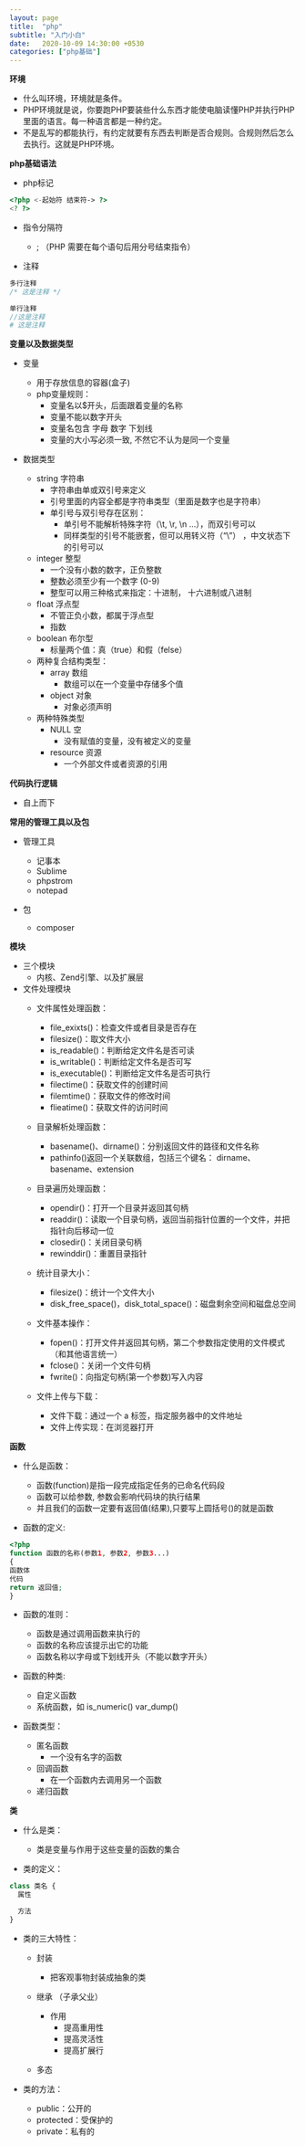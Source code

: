 ```yaml
---
layout: page
title:  "php"
subtitle: "入门小白"
date:   2020-10-09 14:30:00 +0530
categories: ["php基础"]
---
```


**环境**
 - 什么叫环境，环境就是条件。
 - PHP环境就是说，你要跑PHP要装些什么东西才能使电脑读懂PHP并执行PHP里面的语言。每一种语言都是一种约定。
 - 不是乱写的都能执行，有约定就要有东西去判断是否合规则。合规则然后怎么去执行。这就是PHP环境。

**php基础语法**
 - php标记
 ```php
<?php <-起始符 结束符-> ?> 
<? ?>
 ```
 - 指令分隔符
   - ; （PHP 需要在每个语句后用分号结束指令）
  
 - 注释
 ```php
 多行注释
 /* 这是注释 */

 单行注释
 //这是注释
 # 这是注释
 ```

**变量以及数据类型**
 - 变量
   - 用于存放信息的容器(盒子)
   - php变量规则：
     - 变量名以$开头，后面跟着变量的名称
     - 变量不能以数字开头
     - 变量名包含 字母 数字 下划线 
     - 变量的大小写必须一致, 不然它不认为是同一个变量

 - 数据类型
   - string    字符串
     - 字符串由单或双引号来定义
     - 引号里面的内容全都是字符串类型（里面是数字也是字符串）
     - 单引号与双引号存在区别：
       - 单引号不能解析特殊字符（\t,   \r, \n ...），而双引号可以
       - 同样类型的引号不能嵌套，但可以用转义符（“\”）  ，中文状态下的引号可以
   - integer   整型
     - 一个没有小数的数字，正负整数
     - 整数必须至少有一个数字 (0-9)
     - 整型可以用三种格式来指定：十进制， 十六进制或八进制
   - float     浮点型
     - 不管正负小数，都属于浮点型
     - 指数
   - boolean   布尔型
     - 标量两个值：真（true）和假（felse）
   - 两种复合结构类型：
     - array     数组
       - 数组可以在一个变量中存储多个值
     - object    对象
       - 对象必须声明
   - 两种特殊类型
     - NULL      空
        - 没有赋值的变量，没有被定义的变量
     - resource  资源
        - 一个外部文件或者资源的引用

**代码执行逻辑**
 - 自上而下

**常用的管理工具以及包**
 - 管理工具
    - 记事本
    - Sublime
    - phpstrom
    - notepad

 - 包
    - composer

**模块**
 - 三个模块
   - 内核、Zend引擎、以及扩展层
 - 文件处理模块
   - 文件属性处理函数：
     - file_exixts()：检查文件或者目录是否存在
     - filesize()：取文件大小
     - is_readable()：判断给定文件名是否可读
     - is_writable()：判断给定文件名是否可写
     - is_executable()：判断给定文件名是否可执行
     - filectime()：获取文件的创建时间
     - filemtime()：获取文件的修改时间
     - flieatime()：获取文件的访问时间

   - 目录解析处理函数：
     - basename()、dirname()：分别返回文件的路径和文件名称
     - pathinfo()返回一个关联数组，包括三个键名： dirname、basename、extension

   - 目录遍历处理函数：
     - opendir()：打开一个目录并返回其句柄
     - readdir()：读取一个目录句柄，返回当前指针位置的一个文件，并把指针向后移动一位
     - closedir()：关闭目录句柄
     - rewinddir()：重置目录指针

   - 统计目录大小：
     -  filesize()：统计一个文件大小
     - disk_free_space()，disk_total_space()：磁盘剩余空间和磁盘总空间

   - 文件基本操作：
     - fopen()：打开文件并返回其句柄，第二个参数指定使用的文件模式（和其他语言统一）
     - fclose()：关闭一个文件句柄
     - fwrite()：向指定句柄(第一个参数)写入内容

   - 文件上传与下载：
     - 文件下载：通过一个 a 标签，指定服务器中的文件地址
     - 文件上传实现：在浏览器打开

**函数**
 - 什么是函数：
     - 函数(function)是指一段完成指定任务的已命名代码段
     - 函数可以给参数, 参数会影响代码块的执行结果
     - 并且我们的函数一定要有返回值(结果),只要写上圆括号()的就是函数

 - 函数的定义:
```php
<?php 
function 函数的名称(参数1, 参数2, 参数3...)
{
函数体
代码
return 返回值;
}
```

 - 函数的准则：
   - 函数是通过调用函数来执行的
   - 函数的名称应该提示出它的功能
   - 函数名称以字母或下划线开头（不能以数字开头）



- 函数的种类:
  - 自定义函数
  - 系统函数，如 is_numeric() var_dump()

- 函数类型：
  - 匿名函数
     - 一个没有名字的函数
  - 回调函数
     - 在一个函数内去调用另一个函数
  - 递归函数

**类**
 - 什么是类：
   - 类是变量与作用于这些变量的函数的集合

 - 类的定义：
```php
class 类名 {
  属性

  方法
}
```
 - 类的三大特性：
   - 封装
     - 把客观事物封装成抽象的类

   - 继承 （子承父业）
     - 作用
       - 提高重用性
       - 提高灵活性
       - 提高扩展行
   - 多态

 - 类的方法：
   - public：公开的
   - protected：受保护的
   - private：私有的